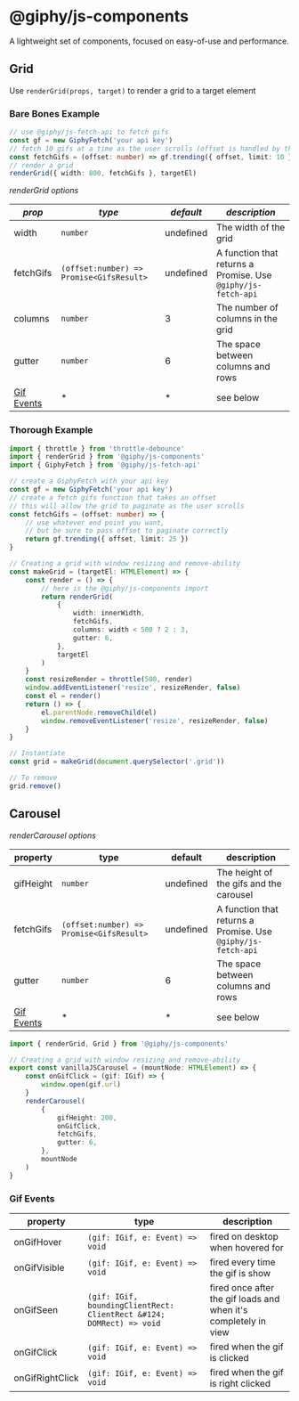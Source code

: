 # @giphy/js-components

A lightweight set of components, focused on easy-of-use and performance.

## Grid

Use `renderGrid(props, target)` to render a grid to a target element

### Bare Bones Example

```typescript
// use @giphy/js-fetch-api to fetch gifs
const gf = new GiphyFetch('your api key')
// fetch 10 gifs at a time as the user scrolls (offset is handled by the grid)
const fetchGifs = (offset: number) => gf.trending({ offset, limit: 10 })
// render a grid
renderGrid({ width: 800, fetchGifs }, targetEl)
```

<!-- The grid uses [bricks.js]() to render a grid with fixed width items. -->

_renderGrid options_

| _prop_                    | _type_                                   | _default_ | _description_                                                            |
| ------------------------- | ---------------------------------------- | --------- | ------------------------------------------------------------------------ |
| width                     | `number`                                 | undefined | The width of the grid                                                    |
| fetchGifs                 | `(offset:number) => Promise<GifsResult>` | undefined | A function that returns a Promise<GifsResult>. Use `@giphy/js-fetch-api` |
| columns                   | `number`                                 | 3         | The number of columns in the grid                                        |
| gutter                    | `number`                                 | 6         | The space between columns and rows                                       |
| [Gif Events](#gif-events) | \*                                       | \*        | see below                                                                |

### Thorough Example

```typescript
import { throttle } from 'throttle-debounce'
import { renderGrid } from '@giphy/js-components'
import { GiphyFetch } from '@giphy/js-fetch-api'

// create a GiphyFetch with your api key
const gf = new GiphyFetch('your api key')
// create a fetch gifs function that takes an offset
// this will allow the grid to paginate as the user scrolls
const fetchGifs = (offset: number) => {
    // use whatever end point you want,
    // but be sure to pass offset to paginate correctly
    return gf.trending({ offset, limit: 25 })
}

// Creating a grid with window resizing and remove-ability
const makeGrid = (targetEl: HTMLElement) => {
    const render = () => {
        // here is the @giphy/js-components import
        return renderGrid(
            {
                width: innerWidth,
                fetchGifs,
                columns: width < 500 ? 2 : 3,
                gutter: 6,
            },
            targetEl
        )
    }
    const resizeRender = throttle(500, render)
    window.addEventListener('resize', resizeRender, false)
    const el = render()
    return () => {
        el.parentNode.removeChild(el)
        window.removeEventListener('resize', resizeRender, false)
    }
}

// Instantiate
const grid = makeGrid(document.querySelector('.grid'))

// To remove
grid.remove()
```

## Carousel

_renderCarousel options_

| property                  | type                                     | default   | description                                                              |
| ------------------------- | ---------------------------------------- | --------- | ------------------------------------------------------------------------ |
| gifHeight                 | `number`                                 | undefined | The height of the gifs and the carousel                                  |
| fetchGifs                 | `(offset:number) => Promise<GifsResult>` | undefined | A function that returns a Promise<GifsResult>. Use `@giphy/js-fetch-api` |
| gutter                    | `number`                                 | 6         | The space between columns and rows                                       |
| [Gif Events](#gif-events) | \*                                       | \*        | see below                                                                |

```typescript
import { renderGrid, Grid } from '@giphy/js-components'

// Creating a grid with window resizing and remove-ability
export const vanillaJSCarousel = (mountNode: HTMLElement) => {
    const onGifClick = (gif: IGif) => {
        window.open(gif.url)
    }
    renderCarousel(
        {
            gifHeight: 200,
            onGifClick,
            fetchGifs,
            gutter: 6,
        },
        mountNode
    )
}
```

### Gif Events

| property        | type                                                                 | description                                                     |
| --------------- | -------------------------------------------------------------------- | --------------------------------------------------------------- |
| onGifHover      | `(gif: IGif, e: Event) => void`                                      | fired on desktop when hovered for                               |
| onGifVisible    | `(gif: IGif, e: Event) => void`                                      | fired every time the gif is show                                |
| onGifSeen       | `(gif: IGif, boundingClientRect: ClientRect &#124; DOMRect) => void` | fired once after the gif loads and when it's completely in view |
| onGifClick      | `(gif: IGif, e: Event) => void`                                      | fired when the gif is clicked                                   |
| onGifRightClick | `(gif: IGif, e: Event) => void`                                      | fired when the gif is right clicked                             |
